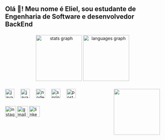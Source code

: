 <h2 align="left">Olá 👋! Meu nome é Eliel, sou estudante de Engenharia de Software e desenvolvedor BackEnd</h2>

###

<div align="center">
  <img src="https://github-readme-stats.vercel.app/api?username=Eliel-DM&hide_title=false&hide_rank=false&show_icons=true&include_all_commits=true&count_private=true&disable_animations=false&theme=dracula&locale=en&hide_border=false" height="150" alt="stats graph"  />
  <img src="https://github-readme-stats.vercel.app/api/top-langs?username=Eliel-DM&locale=en&hide_title=false&layout=compact&card_width=320&langs_count=5&theme=dracula&hide_border=false" height="150" alt="languages graph"  />
</div>

###

<img align="right" height="150" src="[https://media0.giphy.com/media/v1.Y2lkPTc5MGI3NjExYW5zeXJsc3NzenQ5ZXhsbHp6ZDZ6aGhncTNpaWw0a2FjbzF2bnU3cyZlcD12MV9pbnRlcm5hbF9naWZfYnlfaWQmY3Q9Zw/JGMaGy5beukJ96I5Xw/giphy.webp](https://media0.giphy.com/media/v1.Y2lkPTc5MGI3NjExYW5zeXJsc3NzenQ5ZXhsbHp6ZDZ6aGhncTNpaWw0a2FjbzF2bnU3cyZlcD12MV9pbnRlcm5hbF9naWZfYnlfaWQmY3Q9Zw/JGMaGy5beukJ96I5Xw/giphy.webp)"  />

###

<div align="left">
  <img src="https://cdn.jsdelivr.net/gh/devicons/devicon/icons/javascript/javascript-original.svg" height="30" alt="javascript logo"  />
  <img width="12" />
  <img src="https://cdn.jsdelivr.net/gh/devicons/devicon/icons/java/java-original.svg" height="30" alt="java logo"  />
  <img width="12" />
  <img src="https://cdn.jsdelivr.net/gh/devicons/devicon/icons/nodejs/nodejs-original.svg" height="30" alt="nodejs logo"  />
  <img width="12" />
  <img src="https://cdn.jsdelivr.net/gh/devicons/devicon/icons/spring/spring-original.svg" height="30" alt="spring logo"  />
  <img width="12" />
  <img src="https://cdn.jsdelivr.net/gh/devicons/devicon/icons/postgresql/postgresql-original.svg" height="30" alt="postgresql logo"  />
</div>

###

<div align="left">
  <a href="https://www.instagram.com/eliel.labs/" target="_blank">
    <img src="https://img.shields.io/static/v1?message=Instagram&logo=instagram&label=&color=E4405F&logoColor=white&labelColor=&style=for-the-badge" height="35" alt="instagram logo"  />
  </a>
  <a href="elieldiasmatos@gmail.com" target="_blank">
    <img src="https://img.shields.io/static/v1?message=Gmail&logo=gmail&label=&color=D14836&logoColor=white&labelColor=&style=for-the-badge" height="35" alt="gmail logo"  />
  </a>
  <a href="https://www.linkedin.com/in/eliel-dias-matos-12030a288/" target="_blank">
    <img src="https://img.shields.io/static/v1?message=LinkedIn&logo=linkedin&label=&color=0077B5&logoColor=white&labelColor=&style=for-the-badge" height="35" alt="linkedin logo"  />
  </a>
</div>

###

<br clear="both">
